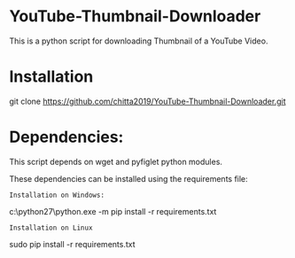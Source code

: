 # YouTube-Thumbnail-Downloader
This is a python script for downloading Thumbnail of a YouTube Video.
# Installation

git clone https://github.com/chitta2019/YouTube-Thumbnail-Downloader.git

# Dependencies:

This script depends on wget and pyfiglet python modules.

These dependencies can be installed using the requirements file:

    Installation on Windows:

c:\python27\python.exe -m pip install -r requirements.txt

    Installation on Linux

sudo pip install -r requirements.txt

